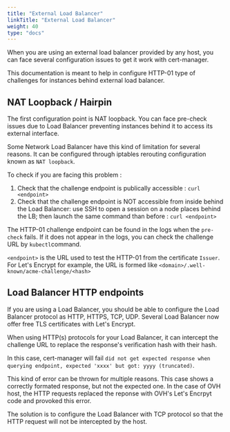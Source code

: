 ```yaml
---
title: "External Load Balancer"
linkTitle: "External Load Balancer"
weight: 40
type: "docs"
---
```


When you are using an external load balancer provided by any host, you can face several configuration issues to get it work with cert-manager.

This documentation is meant to help in configure HTTP-01 type of challenges for instances behind external load balancer.

## NAT Loopback / Hairpin

The first configuration point is NAT loopback. You can face pre-check issues due to Load Balancer preventing instances behind it to access its external interface.

Some Network Load Balancer have this kind of limitation for several reasons. It can be configured through iptables rerouting configuration known as `NAT loopback`.

To check if you are facing this problem :

1. Check that the challenge endpoint is publically accessible : `curl <endpoint>`
2. Check that the challenge endpoint is NOT accessible from inside behind the Load Balancer: use SSH to open a session on a node places behind the LB; then launch the same command than before : `curl <endpoint>`

The HTTP-01 challenge endpoint can be found in the logs when the `pre-check` fails. If it does not appear in the logs, you can check the challenge URL by `kubectl`command.

`<endpoint>` is the URL used to test the HTTP-01 from the certificate `Issuer`. For Let's Encrypt for example, the URL is formed like `<domain>/.well-known/acme-challenge/<hash>`


## Load Balancer HTTP endpoints

If you are using a Load Balancer, you should be able to configure the Load Balancer protocol as HTTP, HTTPS, TCP, UDP. Several Load Balancer now offer free TLS certificates with Let's Encrypt.

When using HTTP(s) protocols for your Load Balancer, it can intercept the challenge URL to replace the response's verification hash with their hash.

In this case, cert-manager will fail `did not get expected response when querying endpoint, expected 'xxxx' but got: yyyy (truncated)`.

This kind of error can be thrown for multiple reasons. This case shows a correctly formated response, but not the expected one. In the case of OVH host, the HTTP requests replaced the reponse with OVH's Let's Encrpyt code and provoked this error.

The solution is to configure the Load Balancer with TCP protocol so that the HTTP request will not be intercepted by the host.
